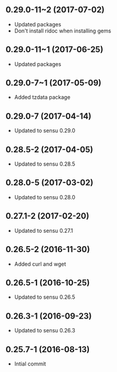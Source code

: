 ## 0.29.0-11~2 (2017-07-02)

* Updated packages
* Don't install ridoc when installing gems

## 0.29.0-11~1 (2017-06-25)

* Updated packages

## 0.29.0-7~1 (2017-05-09)

* Added tzdata package

## 0.29.0-7 (2017-04-14)

* Updated to sensu 0.29.0

## 0.28.5-2 (2017-04-05)

* Updated to sensu 0.28.5

## 0.28.0-5 (2017-03-02)

* Updated to sensu 0.28.0

## 0.27.1-2 (2017-02-20)

* Updated to sensu 0.27.1

## 0.26.5-2 (2016-11-30)

* Added curl and wget

## 0.26.5-1 (2016-10-25)

* Updated to sensu 0.26.5

## 0.26.3-1 (2016-09-23)

* Updated to sensu 0.26.3

## 0.25.7-1 (2016-08-13) 

* Intial commit
